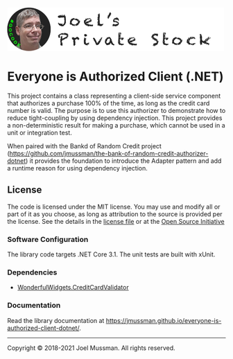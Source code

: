 ![](.common/joels-private-stock.png?raw=true)

# Everyone is Authorized Client (.NET)

This project contains a class representing a client-side service component that authorizes a purchase 100%
of the time, as long as the credit card number is valid.
The purpose is to use this authorizer to demonstrate how to reduce tight-coupling by using dependency injection.
This project provides a non-deterministic result for making a purchase, which cannot be used in a unit or
integration test.

When paired with the Bankd of Random Credit project (https://github.com/jmussman/the-bank-of-random-credit-authorizer-dotnet)
it provides the foundation to introduce the Adapter
pattern and add a runtime reason for using dependency injection.

## License

The code is licensed under the MIT license.
You may use and modify all or part of it as you choose, as long as attribution to the source is provided per the license.
See the details in the [license file](./LICENSE.md) or at the [Open Source Initiative](https://opensource.org/licenses/MIT)

### Software Configuration

The library code targets .NET Core 3.1. The unit tests are built with xUnit.

### Dependencies

* [WonderfulWidgets.CreditCardValidator](https://github.com/jmussman/credit-card-validator-dotnet)

### Documentation

Read the library documentation at https://jmussman.github.io/everyone-is-authorized-client-dotnet/.

<hr>
Copyright © 2018-2021 Joel Mussman. All rights reserved.